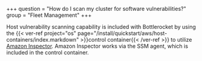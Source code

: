 +++
question = "How do I scan my cluster for software vulnerabilities?"
group = "Fleet Management"
+++

Host vulnerability scanning capability is included with Bottlerocket by using the {{< ver-ref project="os" page="/install/quickstart/aws/host-containers/index.markdown" >}}control container{{< /ver-ref >}} to utilize [Amazon Inspector](https://docs.aws.amazon.com/inspector/latest/user/scanning-ec2.html).
Amazon Inspector works via the SSM agent, which is included in the control container.
